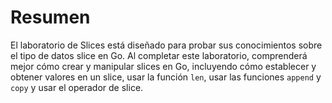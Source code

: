 # Resumen

El laboratorio de Slices está diseñado para probar sus conocimientos sobre el tipo de datos slice en Go. Al completar este laboratorio, comprenderá mejor cómo crear y manipular slices en Go, incluyendo cómo establecer y obtener valores en un slice, usar la función `len`, usar las funciones `append` y `copy` y usar el operador de slice.
